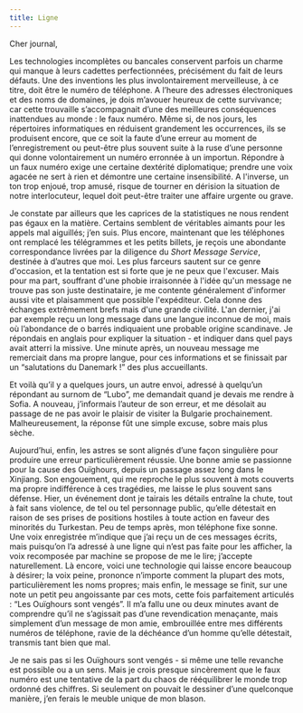 ```yaml
---
title: Ligne
---
```

Cher journal,


Les technologies incomplètes ou bancales conservent parfois un charme qui
manque à leurs cadettes perfectionnées, précisément du fait de leurs défauts.
Une des inventions les plus involontairement merveilleuse, à ce titre, doit
être le numéro de téléphone. A l’heure des adresses électroniques et des noms
de domaines, je dois m’avouer heureux de cette survivance; car cette trouvaille
s’accompagnait d’une des meilleures conséquences inattendues au monde : le faux
numéro. Même si, de nos jours, les répertoires informatiques en réduisent
grandement les occurrences, ils se produisent encore, que ce soit la faute
d’une erreur au moment de l’enregistrement ou peut-être plus souvent suite à la
ruse d’une personne qui donne volontairement un numéro erronnée à un importun.
Répondre à un faux numéro exige une certaine dextérité diplomatique; prendre
une voix agacée ne sert à rien et démontre une certaine insensibilité. A
l'inverse, un ton trop enjoué, trop amusé, risque de tourner en dérision la
situation de notre interlocuteur, lequel doit peut-être traiter une affaire
urgente ou grave.

Je constate par ailleurs que les caprices de la statistiques ne nous rendent
pas égaux en la matière. Certains semblent de véritables aimants pour les
appels mal aiguillés; j’en suis. Plus encore, maintenant que les téléphones ont
remplacé les télégrammes et les petits billets, je reçois une abondante
correspondance livrées par la diligence du *Short Message Service*, destinée à
d’autres que moi. Les plus farceurs sautent sur ce genre d'occasion, et la
tentation est si forte que je ne peux que l'excuser. Mais pour ma part,
souffrant d'une phobie irraisonnée à l'idée qu'un message ne trouve pas son
juste destinataire, je me contente généralement d'informer aussi vite et
plaisamment que possible l'expéditeur. Cela donne des échanges extrêmement
brefs mais d'une grande civilité. L'an dernier, j'ai par exemple reçu un long
message dans une langue inconnue de moi, mais où l’abondance de o barrés
indiquaient une probable origine scandinave. Je répondais en anglais pour
expliquer la situation - et indiquer dans quel pays avait atterri la missive.
Une minute après, un nouveau message me remerciait dans ma propre langue, pour
ces informations et se finissait par un “salutations du Danemark !” des plus
accueillants.

Et voilà qu’il y a quelques jours, un autre envoi, adressé à quelqu’un
répondant au surnom de “Lubo”, me demandait quand je devais me rendre à Sofia.
A nouveau, j’informais l’auteur de son erreur, et me désolait au passage de ne
pas avoir le plaisir de visiter la Bulgarie prochainement. Malheureusement, la
réponse fût une simple excuse, sobre mais plus sèche.

Aujourd’hui, enfin, les astres se sont alignés d’une façon singulière pour
produire une erreur particulièrement réussie. Une bonne amie se passionne pour
la cause des Ouïghours, depuis un passage assez long dans le Xinjiang. Son
engouement, qui me reproche le plus souvent à mots couverts ma propre
indifférence à ces tragédies, me laisse le plus souvent sans défense. Hier, un
événement dont je tairais les détails entraîne la chute, tout à fait sans
violence, de tel ou tel personnage public, qu’elle détestait en raison de ses
prises de positions hostiles à toute action en faveur des minorités du
Turkestan. Peu de temps après, mon téléphone fixe sonne. Une voix enregistrée
m’indique que j’ai reçu un de ces messages écrits, mais puisqu’on l’a adressé à
une ligne qui n’est pas faite pour les afficher, la voix recomposée par machine
se propose de me le lire; j’accepte naturellement. Là encore, voici une
technologie qui laisse encore beaucoup à désirer; la voix peine, prononce
n’importe comment la plupart des mots, particulièrement les noms propres; mais
enfin, le message se finit, sur une note un petit peu angoissante par ces mots,
cette fois parfaitement articulés : “Les Ouïghours sont vengés”. Il m’a fallu
une ou deux minutes avant de comprendre qu’il ne s’agissait pas d’une
revendication menaçante, mais simplement d’un message de mon amie, embrouillée
entre mes différents numéros de téléphone, ravie de la déchéance d’un homme
qu’elle détestait, transmis tant bien que mal.

Je ne sais pas si les Ouïghours sont vengés - si même une telle revanche est
possible ou a un sens. Mais je crois presque sincèrement que le faux numéro est
une tentative de la part du chaos de rééquilibrer le monde trop ordonné des
chiffres. Si seulement on pouvait le dessiner d’une quelconque manière, j’en
ferais le meuble unique de mon blason.
